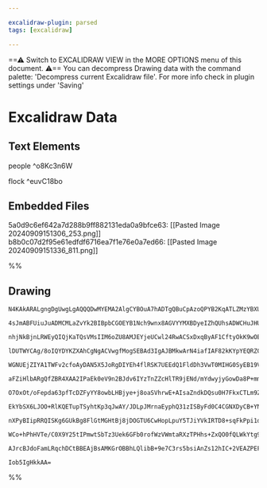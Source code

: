 ```yaml
---

excalidraw-plugin: parsed
tags: [excalidraw]

---
```

==⚠  Switch to EXCALIDRAW VIEW in the MORE OPTIONS menu of this document. ⚠== You can decompress Drawing data with the command palette: 'Decompress current Excalidraw file'. For more info check in plugin settings under 'Saving'


# Excalidraw Data
## Text Elements
people ^o8Kc3n6W

flock ^euvC18bo

## Embedded Files
5a0d9c6ef642a7d288b9ff882131eda0a9bfce63: [[Pasted Image 20240909151306_253.png]]
b8b0c07d2f95e61edfdf6716ea7f1e76e0a7ed66: [[Pasted Image 20240909151336_811.png]]

%%
## Drawing
```compressed-json
N4KAkARALgngDgUwgLgAQQQDwMYEMA2AlgCYBOuA7hADTgQBuCpAzoQPYB2KqATLZMzYBXUtiRoIACyhQ4zZAHoFAc0JRJQgEYA6bGwC2CgF7N6hbEcK4OCtptbErHALRY8RMpWdx8Q1TdIEfARcZgRmBShcZQUebTiADho6IIR9BA4oZm4AbXAwUDAi6HhxdCgsKGSiyEYWdi40AFYE/mK61k4AOU4xbgBGBIBmADZBnn6+fMhCDmIsbghcAAZq

4sJmABFUiuJuADMCMLaZvYk2BIBpbCGOEYB1Nch9wnx8AGVYYMXBDyeIZhQUhsADWCHuJHU3CmNQBQNBCE+MG+El+JH+wL8kg44WyaH6JwgbDguGwahgA2Wy0J1mUKNQ1OmEEw3GcABYRk1tE0eKMEv0RmzliMeE1CRS0M4eMs2dzeQBONn9GVUoby4WEwHAsEAYTY+DYpEWAGJ+ggzWb/ppSSDlJi5nqDUaJEDrMwSYFMv8KJDJNwmgB2bTytXy

nhjNkBjnLRWEyQIQjKaTQsVMsIIM6oZU8AMJEYjeUCwl24RwACSxDxqByAF1CftyOkK9wOEI3oT7cQccwq6320zNMI5gBRYLpTJV2uEoRwYi4XYDAOivPykZDHjygMjQlEDggltt/A7tjYMGZw74Y5M/acKDvQhGMrS+u3gBiuH0rwlWcJFUwVQkRBiW+DtKAAFUqRYgJ8JBf0qABBIhlEadBgn2KpCTqKBzAIRDExQ6BiX+PRMlwWYmGbNA+yPJ

lDUTWYCAg/8oIQYDYKZXAhCgNgACVwgfMogSEBAd3IgAJBMkwArN4iafIAF82kKYpYEQRZCH0aJ2NhDoGgGZVMKYToOB6Dg+nxNkJn6JUc23JlZnmFkJFwfp/g2bZggXNALyvWF0QkAArIR4IoHjNgAWXCgAtKB6GHV8TADBAAClNiEABHf4XjeJF6QBfV0U1eEwQhYgoTQGFii1BFcrKfK/g7YQk27KsCVokkyVgSlGVhWl6R64onNQdkmllEUZ

WGNUEjZIYA1TWFv2cfoAyDAN5X5JoRgDIYEh4flRSK7UEEdQ1FldDh3VwT0MIHG0SyEB19VOl1yAuj0Mhu2EfTKv18XVbQhmWNb+Us+VNv6ebinjRNk3xcNtC27b1pGflBWFSqBAQDN9MVJpBkVAbIHu8tK1yOtr0bBBKNQajGoertcQPftYUHenRzSD7J3J2EZznLysyXFoCxaJpAbZUS9yZmjYQNU9se8o4RLTKIoCEKsIEQOZZmULLXipzMIC

aFZiHlbARgQfZBR4XAA2IPaEk0eV9n2BJdv6IYzTnZZcHlTR9jENd/mYdwyjyGowDa8P+mmGsFKUplVLqv9PvaIy9Is8WmV07pejKfpltXIY1TZVp7LmBZnJ4Nyth2eXUB8pW/INhAhHoHVBkHXWcq+Oq0T2Q6EVK8reAHsFap+Ar+6ZTFmsZ/FCWJUlyW6mkODpMpCeZVkeB3uVZssrbA32yHIEW6Uhm5V2S8DZaVqGNlM9hardSe510FNc1P6t

O7OxOt/oFepda63pfTcDZFyYY8owbLHBjye+j8oaSVhrwE+AIsaZndkDQsu0H7FkxCTLm9ZKbU1ptPIcDMexS0JKzEcY5OZk2nLOecddlrLgLGucBUYJb7iooeY8ctzyKxfJke8j5oSbxvJkd8n58DfkjipSCEh9iy33KBCgTFpIQGUSeVRCcEJIQImhFOtQmDYXcHhZCZ0iKEhIlEcipASF8NoqQeiHBGKKPQNo08/xOLcT4qwMRaAhKN2KLuBA

EkYbSX6LJOO+RlKQETupTSyhtKp3qJwAY/JDLpJMrnaEyphQ31zISByFd0C4CGNXDyCB+YNxKQbMsAB9ZgUVwocCMJoZYAA1XAAANAKr44AcB1AAISEJcYxWjXgfB7hPBqysjpD1+iPBZNVZmoknhiJq2I54/nakvLq+IqSr3XtwTeQ0pTLGiRMQMUD86bn3kMcUrJloJG0MqcBwwozLF5DNUuT9irHVfmdQB70vTUJ/uQv+IK3Rgsmd9Ye7sRjB

nXPyBIipRRQISKg6GUkBg8FlGtMGHtBj8jDOGTU6CwHopLpuY5TJiYVkIRTD8+sqFkPpi1dlLNyHs3HFkBhTJebMIwUuQUeNeRRhaNw7loSdF1zqcrecasWJazXl3NlEhNAO2WNgIGdt9hgwQGMDM+xiCWwDAKEIAZ9hmi3Agb2SViD5iDiHXI0wI4nAjjHBS4BuZLDgHAT4zDuDKWgPGdIiwkLJjaAwQgCAKAjMhfTaFEhjTOwzfsNYEBsAiGum

WCo+hPhHVTe/C0X9Y25tIPmwtSbTz3Uek6GFb0rofWzVWmtaRXzTPHhs+ZxQO0fQLWkYtg9QEVUrXmodhbR1j3WegPu7ap2ZGHfoHi2yuXz3yDm5dUBV0AHkOrLyOQNHd1bp1drfB+L8AxJ3npXYW18t5RFPlPYOh9aQNEWMMRbFOZ7O1FqiKQKA8Fq1sAoPGXAmZSEDt3au4ccxQPAggyEA2V1kPZuDsCN4vT/RLgRrZIYeNlj8ipPIgE2BsP4A

AJrcBJdoFamLRqchDCtBBEAjBsAMKGrOBBhLQlibB+9e7C3rs5bsiAnZs12hIC+2VEAZPEFLfEiAIz9QG2NDqeUWmtOvlfP8Piyg2xXRNMOTYZmzN6YgIJyA767yAsPdhTgvYnHFDgIEMwwhmAAHEXHEDk7w5mzxKZ8XLi49VaAVMZFwJoYImZgk2KIHAbgCWmRuMjUE0gwkF5cTCSlrLCAbNEk0AFBA2AsjvDcXAcKbB5gIZi3Fg4itwCKToNlc

Iob5IgHkkAA=
```
%%